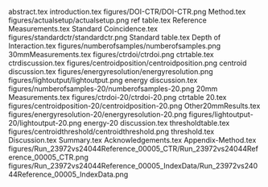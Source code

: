 abstract.tex
introduction.tex
figures/DOI-CTR/DOI-CTR.png
Method.tex
figures/actualsetup/actualsetup.png
ref table.tex
Reference Measurements.tex
Standard Coincidence.tex
figures/standardctr/standardctr.png
Standard table.tex
Depth of Interaction.tex
figures/numberofsamples/numberofsamples.png
30mmMeasurements.tex
figures/ctrdoi/ctrdoi.png
ctrtable.tex
ctrdiscussion.tex
figures/centroidposition/centroidposition.png
centroid discussion.tex
figures/energyresolution/energyresolution.png
figures/lightoutput/lightoutput.png
energy discussion.tex
figures/numberofsamples-20/numberofsamples-20.png
20mm Measurements.tex
figures/ctrdoi-20/ctrdoi-20.png
ctrtable 20.tex
figures/centroidposition-20/centroidposition-20.png
Other20mmResults.tex
figures/energyresolution-20/energyresolution-20.png
figures/lightoutput-20/lightoutput-20.png
energy-20 discussion.tex
thresholdtable.tex
figures/centroidthreshold/centroidthreshold.png
threshold.tex
Discussion.tex
Summary.tex
Acknowledgements.tex
Appendix-Method.tex
figures/Run_23972vs24044Reference_00005_CTR/Run_23972vs24044Reference_00005_CTR.png
figures/Run_23972vs24044Reference_00005_IndexData/Run_23972vs24044Reference_00005_IndexData.png